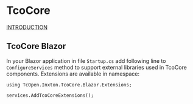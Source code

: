 # TcoCore

[INTRODUCTION](docs/Introduction.md)

## TcoCore Blazor

In your Blazor application in file `Startup.cs` add following line to `ConfigureServices` method to support external libraries used in TcoCore components. Extensions are available in namespace: 

``using TcOpen.Inxton.TcoCore.Blazor.Extensions;``

```
services.AddTcoCoreExtensions();
```


